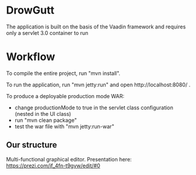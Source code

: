 DrowGutt
==============

The application is built on the basis of the Vaadin framework and requires only a servlet 3.0 container to run

Workflow
========

To compile the entire project, run "mvn install".

To run the application, run "mvn jetty:run" and open http://localhost:8080/ .

To produce a deployable production mode WAR:
- change productionMode to true in the servlet class configuration (nested in the UI class)
- run "mvn clean package"
- test the war file with "mvn jetty:run-war"

Our structure
-------------------------

Multi-functional graphical editor. 
Presentation here: https://prezi.com/if_4fn-t9gvw/edit/#0
